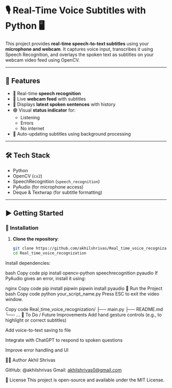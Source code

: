 # 🎙️ Real-Time Voice Subtitles with Python 🖥️

This project provides **real-time speech-to-text subtitles** using your **microphone and webcam**. It captures voice input, transcribes it using Speech Recognition, and overlays the spoken text as subtitles on your webcam video feed using OpenCV.

---

## 📌 Features

- 🧠 Real-time **speech recognition**
- 🎥 Live **webcam feed** with subtitles
- 📝 Displays **latest spoken sentences** with history
- 🟢 Visual **status indicator** for:
  - Listening
  - Errors
  - No internet
- 🔁 Auto-updating subtitles using background processing

---

## 🛠️ Tech Stack

- Python
- OpenCV (`cv2`)
- SpeechRecognition (`speech_recognition`)
- PyAudio (for microphone access)
- Deque & Textwrap (for subtitle formatting)

---

## ▶️ Getting Started

### 🔧 Installation

1. **Clone the repository**:
   ```bash
   git clone https://github.com/akhilshrivas/Real_time_voice_recognization.git
   cd Real_time_voice_recognization
Install dependencies:

bash
Copy code
pip install opencv-python speechrecognition pyaudio
If PyAudio gives an error, install it using:

nginx
Copy code
pip install pipwin
pipwin install pyaudio
🚀 Run the Project
bash
Copy code
python your_script_name.py
Press ESC to exit the video window.

Copy code
Real_time_voice_recognization/
├── main.py
├── README.md
└── ...
📌 To Do / Future Improvements
Add hand gesture controls (e.g., to highlight or correct subtitles)

Add voice-to-text saving to file

Integrate with ChatGPT to respond to spoken questions

Improve error handling and UI

👨‍💻 Author
Akhil Shrivas

GitHub: @akhilshrivas
Gmail: akhilshrivas0@gmail.com

📜 License
This project is open-source and available under the MIT License.
